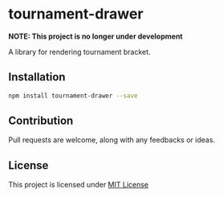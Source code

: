# tournament-drawer

**NOTE: This project is no longer under development**

A library for rendering tournament bracket.

## Installation

```bash
npm install tournament-drawer --save 
```

## Contribution

Pull requests are welcome, along with any feedbacks or ideas.

## License

This project is licensed under [MIT License](https://github.com/hgminh95/tournament-drawer/blob/master/LICENSE.md) 
